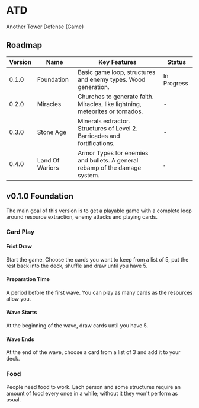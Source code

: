 # ATD

Another Tower Defense (Game)

## Roadmap

| Version | Name            | Key Features                                                                  | Status      |
| ------- | --------------- | ----------------------------------------------------------------------------- | ----------- |
| 0.1.0   | Foundation      | Basic game loop, structures and enemy types. Wood generation.                 | In Progress |
| 0.2.0   | Miracles        | Churches to generate faith. Miracles, like lightning, meteorites or tornados. | -           |
| 0.3.0   | Stone Age       | Minerals extractor. Structures of Level 2. Barricades and fortifications.     | -           |
| 0.4.0   | Land Of Wariors | Armor Types for enemies and bullets. A general rebamp of the damage system.   | .           |

## v0.1.0 Foundation

The main goal of this version is to get a playable game with a complete loop around resource extraction, enemy attacks and playing cards.

### Card Play

#### Frist Draw

Start the game. Choose the cards you want to keep from a list of 5, put the rest back into the deck, shuffle and draw until you have 5.

#### Preparation Time

A period before the first wave. You can play as many cards as the resources allow you.

#### Wave Starts

At the beginning of the wave, draw cards until you have 5.

#### Wave Ends

At the end of the wave, choose a card from a list of 3 and add it to your deck.

### Food

People need food to work. Each person and some structures require an amount of food every once in a while; without it they won't perform as usual.
